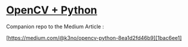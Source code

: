 # [OpenCV + Python][62a4e1e5]

  [62a4e1e5]: https://medium.com/@k3no/opencv-python-8ea1d2fd46b9 "OpenCv + Python"


Companion repo to the Medium Article :

[https://medium.com/@k3no/opencv-python-8ea1d2fd46b9][1bac6ee1]

  [1bac6ee1]: https://medium.com/@k3no/opencv-python-8ea1d2fd46b9 "OpenCv + Python"
